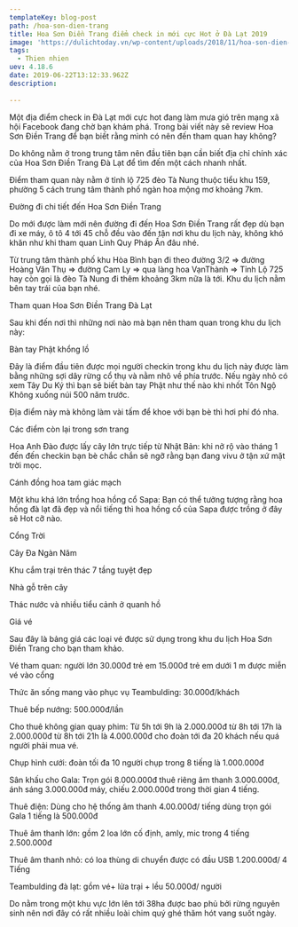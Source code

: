 ```yaml
---
templateKey: blog-post
path: /hoa-son-dien-trang
title: Hoa Sơn Điền Trang điểm check in mới cực Hot ở Đà Lạt 2019
image: 'https://dulichtoday.vn/wp-content/uploads/2018/11/hoa-son-dien-trang-dia-diem-moi-da-lat.jpg' 
tags:
  - Thien nhien
uev: 4.18.6
date: 2019-06-22T13:12:33.962Z
description:
 
---
```


Một địa điểm check in Đà Lạt mới cực hot đang làm mưa gió trên mạng xã hội Facebook đang chờ bạn khám phá. Trong bài viết này sẽ review Hoa Sơn Điền Trang để bạn biết rằng mình có nên đến tham quan hay không?

Do không nằm ở trong trung tâm nên đầu tiên bạn cần biết địa chỉ chính xác của Hoa Sơn Điền Trang Đà Lạt để tìm đến một cách nhanh nhất.

Điểm tham quan này nằm ở tỉnh lộ 725 đèo Tà Nung thuộc tiểu khu 159, phường 5 cách trung tâm thành phố ngàn hoa mộng mơ khoảng 7km.

Đường đi chi tiết đến Hoa Sơn Điền Trang

Do mới được làm mới nên đường đi đến Hoa Sơn Điền Trang rất đẹp dù bạn đi xe máy, ô tô 4 tới 45 chỗ đều vào đến tận nơi khu du lịch này, không khó khăn như khi tham quan Linh Quy Pháp Ấn đâu nhé.

Từ trung tâm thành phố khu Hòa Bình bạn đi theo đường 3/2 => đường Hoàng Văn Thụ => đường Cam Ly => qua làng hoa VạnThành => Tỉnh Lộ 725 hay còn gọi là đèo Tà Nung đi thêm khoảng 3km nữa là tới. Khu du lịch nằm bên tay trái của bạn nhé.




Tham quan Hoa Sơn Điền Trang Đà Lạt

Sau khi đến nơi thì những nơi nào mà bạn nên tham quan trong khu du lịch này:

Bàn tay Phật khổng lồ

Đây là điểm đầu tiên được mọi người checkin trong khu du lịch này được làm bằng những sợi dây rừng cổ thụ và nằm nhô về phía trước. Nếu ngày nhỏ có xem Tây Du Ký thì bạn sẽ biết bàn tay Phật như thế nào khi nhốt Tôn Ngộ Không xuống núi 500 năm trước.

Địa điểm này mà không làm vài tấm để khoe với bạn bè thì hơi phí đó nha.

Các điểm còn lại trong sơn trang

Hoa Anh Đào được lấy cây lớn trực tiếp từ Nhật Bản: khi nở rộ vào tháng 1 đến đến checkin bạn bè chắc chắn sẽ ngỡ rằng bạn đang vivu ở tận xứ mặt trời mọc.

Cánh đồng hoa tam giác mạch

Một khu khá lớn trồng hoa hồng cổ Sapa: Bạn có thể tưởng tượng rằng hoa hồng đà lạt đã đẹp và nổi tiếng thì hoa hồng cổ của Sapa được trồng ở đây sẽ Hot cỡ nào.

Cổng Trời

Cây Đa Ngàn Năm

Khu cắm trại trên thác 7 tầng tuyệt đẹp

Nhà gỗ trên cây

Thác nước và nhiều tiểu cảnh ở quanh hồ


Giá vé

Sau đây là bảng giá các loại vé được sử dụng trong khu du lịch Hoa Sơn Điền Trang cho bạn tham khảo.

Vé tham quan: người lớn 30.000đ trẻ em 15.000đ trẻ em dưới 1 m được miễn vé vào cổng

Thức ăn sống mang vào phục vụ Teambulding: 30.000đ/khách

Thuê bếp nướng: 500.000đ/lần

Cho thuê không gian quay phim: Từ 5h tới 9h là 2.000.000đ từ 8h tới 17h là 2.000.000đ từ 8h tới 21h là 4.000.000đ cho đoàn tới đa 20 khách nếu quá người phải mua vé.

Chụp hình cưới: đoàn tối đa 10 người chụp trong 8 tiếng là 1.000.000đ

Sân khấu cho Gala: Trọn gói 8.000.000đ thuê riêng âm thanh 3.000.000đ, ánh sáng 3.000.000đ máy, chiếu 2.000.000đ trong thời gian 4 tiếng.

Thuê điện: Dùng cho hệ thống âm thanh 4.00.000đ/ tiếng dùng trọn gói Gala 1 tiếng là 500.000đ

Thuê âm thanh lớn: gồm 2 loa lớn cố định, amly, mic trong 4 tiếng 2.500.000đ

Thuê âm thanh nhỏ: có loa thùng di chuyển được có đầu USB 1.200.000đ/ 4 Tiếng

Teambulding đà lạt: gồm vé+ lửa trại + lều 50.000đ/ người


Do nằm trong một khu vực lớn lên tới 38ha được bao phủ bởi rừng nguyên sinh nên nơi đây có rất nhiều loài chim quý ghé thăm hót vang suốt ngày.

